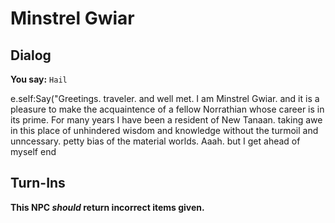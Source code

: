 # Minstrel Gwiar


## Dialog

**You say:** `Hail`



e.self:Say("Greetings. traveler. and well met. I am Minstrel Gwiar. and it is a pleasure to make the acquaintence of a fellow Norrathian whose career is in its prime. For many years I have been a resident of New Tanaan. taking awe in this place of unhindered wisdom and knowledge without the turmoil and unncessary. petty bias of the material worlds. Aaah. but I get ahead of myself 
end



## Turn-Ins



**This NPC *should* return incorrect items given.**





